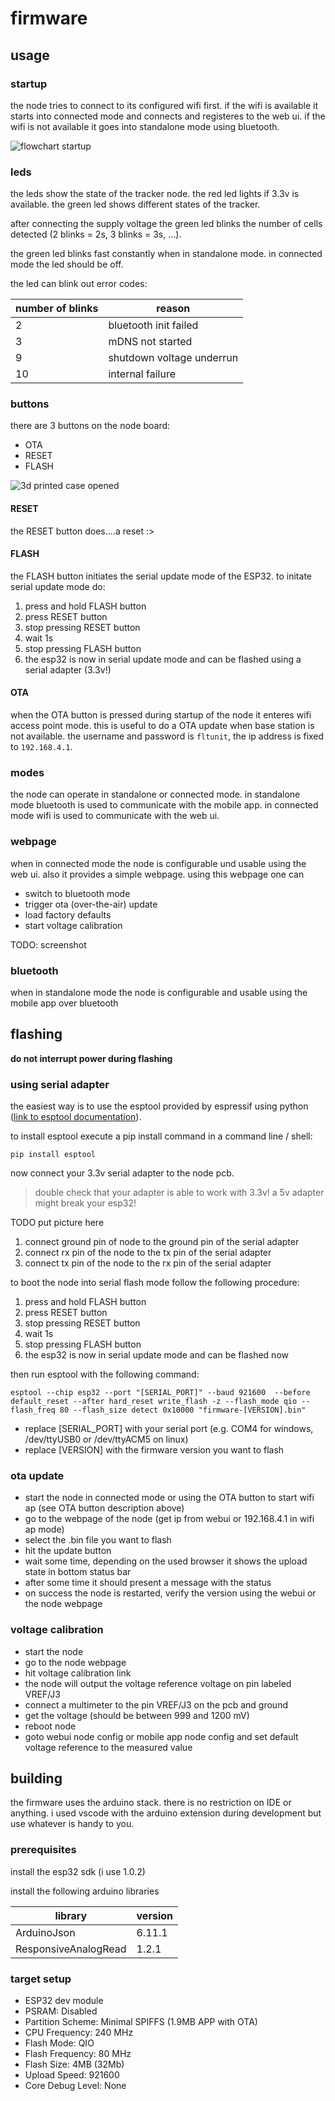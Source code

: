 # firmware

## usage

### startup
the node tries to connect to its configured wifi first. if the wifi is available it starts into connected mode and connects and registeres to the web ui. if the wifi is not available it goes into standalone mode using bluetooth.

![flowchart startup](https://raw.githubusercontent.com/warhog/fpvlaptracker/master/docs/startup.png)

### leds
the leds show the state of the tracker node. the red led lights if 3.3v is available. the green led shows different states of the tracker.

after connecting the supply voltage the green led blinks the number of cells detected (2 blinks = 2s, 3 blinks = 3s, ...).

the green led blinks fast constantly when in standalone mode. in connected mode the led should be off.

the led can blink out error codes:

| number of blinks | reason |
|------------------|--------|
| 2 | bluetooth init failed |
| 3 | mDNS not started |
| 9 | shutdown voltage underrun |
| 10 | internal failure |


### buttons
there are 3 buttons on the node board:
* OTA
* RESET
* FLASH

![3d printed case opened](https://raw.githubusercontent.com/warhog/fpvlaptracker/master/hardware/fpvlaptrackerunit_open.jpg)

#### RESET
the RESET button does....a reset :>

#### FLASH
the FLASH button initiates the serial update mode of the ESP32. to initate serial update mode do:
1. press and hold FLASH button
2. press RESET button
3. stop pressing RESET button
4. wait 1s
5. stop pressing FLASH button
6. the esp32 is now in serial update mode and can be flashed using a serial adapter (3.3v!)

#### OTA
when the OTA button is pressed during startup of the node it enteres wifi access point mode. this is useful to do a OTA update when base station is not available. the username and password is `fltunit`, the ip address is fixed to `192.168.4.1`.

### modes
the node can operate in standalone or connected mode. in standalone mode bluetooth is used to communicate with the mobile app. in connected mode wifi is used to communicate with the web ui.

### webpage
when in connected mode the node is configurable und usable using the web ui. also it provides a simple webpage. using this webpage one can
* switch to bluetooth mode
* trigger ota (over-the-air) update
* load factory defaults
* start voltage calibration

TODO: screenshot

### bluetooth
when in standalone mode the node is configurable and usable using the mobile app over bluetooth

## flashing
**do not interrupt power during flashing**

### using serial adapter
the easiest way is to use the esptool provided by espressif using python ([link to esptool documentation](https://github.com/espressif/esptool)).

to install esptool execute a pip install command in a command line / shell:

`pip install esptool`

now connect your 3.3v serial adapter to the node pcb.

> double check that your adapter is able to work with 3.3v! a 5v adapter might break your esp32!

TODO put picture here

1. connect ground pin of node to the ground pin of the serial adapter
2. connect rx pin of the node to the tx pin of the serial adapter
2. connect tx pin of the node to the rx pin of the serial adapter

to boot the node into serial flash mode follow the following procedure:
1. press and hold FLASH button
2. press RESET button
3. stop pressing RESET button
4. wait 1s
5. stop pressing FLASH button
6. the esp32 is now in serial update mode and can be flashed now

then run esptool with the following command:

`esptool --chip esp32 --port "[SERIAL_PORT]" --baud 921600  --before default_reset --after hard_reset write_flash -z --flash_mode qio --flash_freq 80 --flash_size detect 0x10000 "firmware-[VERSION].bin"`

* replace [SERIAL_PORT] with your serial port (e.g. COM4 for windows, /dev/ttyUSB0 or /dev/ttyACM5 on linux)
* replace [VERSION] with the firmware version you want to flash

### ota update
* start the node in connected mode or using the OTA button to start wifi ap (see OTA button description above)
* go to the webpage of the node (get ip from webui or 192.168.4.1 in wifi ap mode)
* select the .bin file you want to flash
* hit the update button
* wait some time, depending on the used browser it shows the upload state in bottom status bar
* after some time it should present a message with the status
* on success the node is restarted, verify the version using the webui or the node webpage

### voltage calibration
* start the node
* go to the node webpage
* hit voltage calibration link
* the node will output the voltage reference voltage on pin labeled VREF/J3
* connect a multimeter to the pin VREF/J3 on the pcb and ground
* get the voltage (should be between 999 and 1200 mV)
* reboot node
* goto webui node config or mobile app node config and set default voltage reference to the measured value

## building
the firmware uses the arduino stack. there is no restriction on IDE or anything. i used vscode with the arduino extension during development but use whatever is handy to you.

### prerequisites
install the esp32 sdk (i use 1.0.2)

install the following arduino libraries

|library|version|
|---|---|
|ArduinoJson|6.11.1|
|ResponsiveAnalogRead|1.2.1|

### target setup
* ESP32 dev module
* PSRAM: Disabled
* Partition Scheme: Minimal SPIFFS (1.9MB APP with OTA)
* CPU Frequency: 240 MHz
* Flash Mode: QIO
* Flash Frequency: 80 MHz
* Flash Size: 4MB (32Mb)
* Upload Speed: 921600
* Core Debug Level: None
